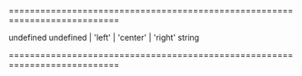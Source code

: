 <!--**
/*-------------------------------------------
    Auto-generated file. Do not modify.
-------------------------------------------

**-->
===========================================================================
<!--default-->undefined<!--/default-->
<!--acceptValues-->undefined | 'left' | 'center' | 'right'<!--/acceptValues-->
<!--type-->string<!--/type-->
===========================================================================

<!--shortDescription-->

<!--/shortDescription-->

<!--fullDescription-->

<!--/fullDescription-->
